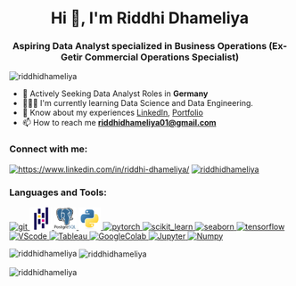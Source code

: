 <h1 align="center">Hi 👋, I'm Riddhi Dhameliya</h1>
<h3 align="center">Aspiring Data Analyst specialized in Business Operations (Ex-Getir Commercial Operations Specialist)</h3>

<p align="left"> <img src="https://komarev.com/ghpvc/?username=riddhidhameliya&label=Profile%20views&color=0e75b6&style=flat" alt="riddhidhameliya" /> </p>


- 🔎 Actively Seeking Data Analyst Roles in **Germany**
- 👩🏻‍💻 I'm currently learning Data Science and Data Engineering.
- 📄 Know about my experiences [LinkedIn](https://www.linkedin.com/in/riddhi-dhameliya/), [Portfolio](https://riddhidhameliya.carrd.co/)
- 📫 How to reach me **riddhidhameliya01@gmail.com**


<h3 align="left">Connect with me:</h3>
<p align="left">
<a href="https://www.linkedin.com/in/riddhi-dhameliya/" target="blank"><img align="center" src="https://raw.githubusercontent.com/rahuldkjain/github-profile-readme-generator/master/src/images/icons/Social/linked-in-alt.svg" alt="https://www.linkedin.com/in/riddhi-dhameliya/" height="30" width="40" /></a>
<a href="https://kaggle.com/riddhidhameliya" target="blank"><img align="center" src="https://raw.githubusercontent.com/rahuldkjain/github-profile-readme-generator/master/src/images/icons/Social/kaggle.svg" alt="riddhidhameliya" height="30" width="40" /></a>
</p>


<h3 align="left">Languages and Tools:</h3>
<p align="left"> <a href="https://git-scm.com/" target="_blank" rel="noreferrer"> <img src="https://www.vectorlogo.zone/logos/git-scm/git-scm-icon.svg" alt="git" width="40" height="40"/> </a> <a href="https://pandas.pydata.org/" target="_blank" rel="noreferrer"> <img src="https://raw.githubusercontent.com/devicons/devicon/2ae2a900d2f041da66e950e4d48052658d850630/icons/pandas/pandas-original.svg" alt="pandas" width="40" height="40"/> </a> <a href="https://www.postgresql.org" target="_blank" rel="noreferrer"> <img src="https://raw.githubusercontent.com/devicons/devicon/master/icons/postgresql/postgresql-original-wordmark.svg" alt="postgresql" width="40" height="40"/> </a> <a href="https://www.python.org" target="_blank" rel="noreferrer"> <img src="https://raw.githubusercontent.com/devicons/devicon/master/icons/python/python-original.svg" alt="python" width="40" height="40"/> </a> <a href="https://pytorch.org/" target="_blank" rel="noreferrer"> <img src="https://www.vectorlogo.zone/logos/pytorch/pytorch-icon.svg" alt="pytorch" width="40" height="40"/> </a> <a href="https://scikit-learn.org/" target="_blank" rel="noreferrer"> <img src="https://upload.wikimedia.org/wikipedia/commons/0/05/Scikit_learn_logo_small.svg" alt="scikit_learn" width="40" height="40"/> </a> <a href="https://seaborn.pydata.org/" target="_blank" rel="noreferrer"> <img src="https://seaborn.pydata.org/_images/logo-mark-lightbg.svg" alt="seaborn" width="40" height="40"/> </a> <a href="https://www.tensorflow.org" target="_blank" rel="noreferrer"> <img src="https://www.vectorlogo.zone/logos/tensorflow/tensorflow-icon.svg" alt="tensorflow" width="40" height="40"/> </a> <a href="https://code.visualstudio.com/" target="_blank" rel="noreferrer"> <img src="https://upload.wikimedia.org/wikipedia/commons/9/9a/Visual_Studio_Code_1.35_icon.svg" alt="VScode" width="40" height="40"/> </a> <a href="https://www.tableau.com/" target="_blank" rel="noreferrer"> <img src="https://cdn.filepicker.io/api/file/jZDILlufSOSDOkuJTZ7J" alt="Tableau" width="40" height="40"/> </a> <a href="https://colab.google/" target="_blank" rel="noreferrer"> <img src="https://colab.research.google.com/img/colab_favicon_256px.png" alt="GoogleColab" width="40" height="40"/> </a> <a href="https://jupyter.org/" target="_blank" rel="noreferrer"> <img src="https://jupyter.org/assets/homepage/main-logo.svg" alt="Jupyter" width="40" height="40"/> </a> <a href="https://numpy.org/" target="_blank" rel="noreferrer"> <img src="https://numpy.org/images/logo.svg" alt="Numpy" width="40" height="40"/> </a> </p>

<p><img align="left" src="https://github-readme-stats.vercel.app/api/top-langs?username=riddhidhameliya&show_icons=true&locale=en&layout=compact" alt="riddhidhameliya" /></p>
<p>&nbsp;<img align="center" src="https://github-readme-stats.vercel.app/api?username=riddhidhameliya&show_icons=true&locale=en" alt="riddhidhameliya" /></p>
<p><img align="center" src="https://github-readme-streak-stats.herokuapp.com/?user=riddhidhameliya&" alt="riddhidhameliya" /></p>



<!--
**RIDDHIDHAMELIYA/RIDDHIDHAMELIYA** is a ✨ _special_ ✨ repository because its `README.md` (this file) appears on your GitHub profile.

Here are some ideas to get you started:

- 🔭 I’m currently working on ...
- 🌱 I’m currently learning ...
- 👯 I’m looking to collaborate on ...
- 🤔 I’m looking for help with ...
- 💬 Ask me about ...
- 📫 How to reach me: ...
- 😄 Pronouns: ...
- ⚡ Fun fact: ...
-->
